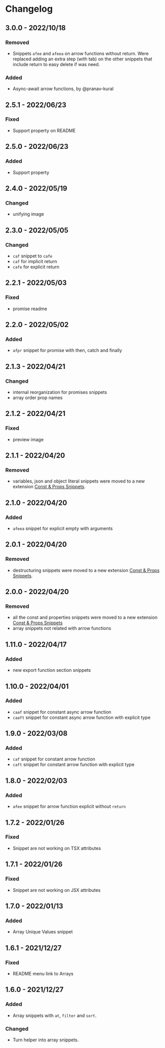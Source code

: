 # Changelog

<!-- http://keepachangelog.com/en/1.0.0/
Added       for new features.
Changed     for changes in existing functionality.
Deprecated  for once-stable features removed in upcoming releases.
Removed     for deprecated features removed in this release.
Fixed       for any bug fixes.
Security    to invite users to upgrade in case of vulnerabilities.
-->

## 3.0.0 - 2022/10/18

### Removed

- Snippets `afee` and `afeea` on arrow functions without return. Were replaced adding an extra step (with tab) on the other snippets that include return to easy delete if was need.

### Added

- Async-await arrow functions, by @pranav-kural

## 2.5.1 - 2022/06/23

### Fixed

- Support property on README

## 2.5.0 - 2022/06/23

### Added

- Support property

## 2.4.0 - 2022/05/19

### Changed

- unifying image

## 2.3.0 - 2022/05/05

### Changed

- `caf` snippet to `cafe`
- `caf` for implicit return
- `cafe` for explicit return

## 2.2.1 - 2022/05/03

### Fixed

- promise readme

## 2.2.0 - 2022/05/02

### Added

- `afpr` snippet for promise with then, catch and finally

## 2.1.3 - 2022/04/21

### Changed

- internal reorganization for promises snippets
- array order prop names

## 2.1.2 - 2022/04/21

### Fixed

- preview image

## 2.1.1 - 2022/04/20

### Removed

- variables, json and object literal snippets were moved to a new extension [Const & Props Snippets](https://marketplace.visualstudio.com/items?itemName=deinsoftware).

## 2.1.0 - 2022/04/20

### Added

- `afeea` snippet for explicit empty with arguments

## 2.0.1 - 2022/04/20

### Removed

- destructuring snippets were moved to a new extension [Const & Props Snippets](https://marketplace.visualstudio.com/items?itemName=deinsoftware).

## 2.0.0 - 2022/04/20

### Removed

- all the const and properties snippets were moved to a new extension [Const & Props Snippets](https://marketplace.visualstudio.com/items?itemName=deinsoftware.const-props-snippets)
- array snippets not related with arrow functions

## 1.11.0 - 2022/04/17

### Added

- new export function section snippets

## 1.10.0 - 2022/04/01

### Added

- `caaf` snippet for constant async arrow function
- `caaft` snippet for constant async arrow function with explicit type

## 1.9.0 - 2022/03/08

### Added

- `caf` snippet for constant arrow function
- `caft` snippet for constant arrow function with explicit type

## 1.8.0 - 2022/02/03

### Added

- `afee` snippet for arrow function explicit without `return`

## 1.7.2 - 2022/01/26

### Fixed

- Snippet are not working on TSX attributes

## 1.7.1 - 2022/01/26

### Fixed

- Snippet are not working on JSX attributes

## 1.7.0 - 2022/01/13

### Added

- Array Unique Values snippet

## 1.6.1 - 2021/12/27

### Fixed

- README menu link to Arrays

## 1.6.0 - 2021/12/27

### Added

- Array snippets with `at`, `filter` and `sort`.

### Changed

- Turn helper into array snippets.
